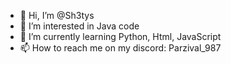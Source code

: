 - 👋 Hi, I’m @Sh3tys
- 👀 I’m interested in Java code
- 🌱 I’m currently learning Python, Html, JavaScript
- 📫 How to reach me on my discord: Parzival_987
